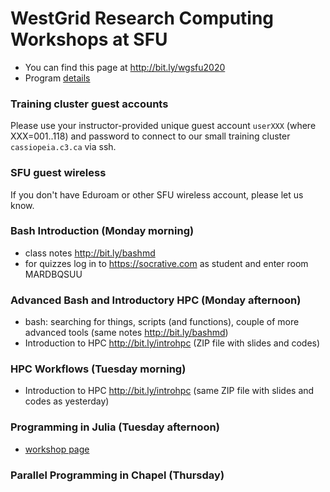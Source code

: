 # WestGrid Research Computing Workshops at SFU

* You can find this page at http://bit.ly/wgsfu2020
* Program <a
  href="https://www.eventbrite.ca/e/westgrid-research-computing-workshops-simon-fraser-university-registration-88799572913"
  target="_blank">details</a>

### Training cluster guest accounts

Please use your instructor-provided unique guest account `userXXX` (where XXX=001..118) and password to
connect to our small training cluster `cassiopeia.c3.ca` via ssh.

### SFU guest wireless

If you don't have Eduroam or other SFU wireless account, please let us know.

### Bash Introduction (Monday morning)

- class notes http://bit.ly/bashmd
- for quizzes log in to https://socrative.com as student and enter room MARDBQSUU

### Advanced Bash and Introductory HPC (Monday afternoon)

- bash: searching for things, scripts (and functions), couple of more advanced tools (same notes http://bit.ly/bashmd)
- Introduction to HPC http://bit.ly/introhpc (ZIP file with slides and codes)

### HPC Workflows (Tuesday morning)

- Introduction to HPC http://bit.ly/introhpc (same ZIP file with slides and codes as yesterday)

### Programming in Julia (Tuesday afternoon)

- <a href="https://westgrid-julia.netlify.com/workshops/julia.html" target="_blank">workshop page</a>

### Parallel Programming in Chapel (Thursday)

<!-- - slides http://bit.ly/chapeltop -->
<!-- - lecture notes: -->
<!--   - Chape base language https://github.com/razoumov/publish/blob/master/01-base.md -->
<!--   - task parallelism https://github.com/razoumov/publish/blob/master/02-task-parallelism.md -->
<!--   - data parallelism https://github.com/razoumov/publish/blob/master/03-domain-parallelism.md -->

<!-- ### Friday: Scientific Visualization -->
